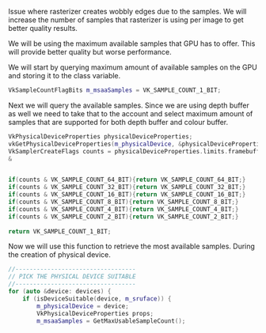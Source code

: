 Issue where rasterizer creates wobbly edges due to the samples. We will increase the number of samples that rasterizer is using per image to get better quality results.

We will be using the maximum available samples that GPU has to offer. This will provide better quality but worse performance.

We will start by querying maximum amount of available samples on the GPU and storing it to the class variable. 

```c++
VkSampleCountFlagBits m_msaaSamples = VK_SAMPLE_COUNT_1_BIT;
```

Next we will query the available samples. Since we are using depth buffer as well we need to take that to the account and select maximum amount of samples that are supported for both depth buffer and colour buffer.

```c++
VkPhysicalDeviceProperties physicalDeviceProperties;  
vkGetPhysicalDeviceProperties(m_physicalDevice, &physicalDeviceProperties);
VkSamplerCreateFlags counts = physicalDeviceProperties.limits.framebufferColorSampleCounts  
&


if(counts & VK_SAMPLE_COUNT_64_BIT){return VK_SAMPLE_COUNT_64_BIT;}  
if(counts & VK_SAMPLE_COUNT_32_BIT){return VK_SAMPLE_COUNT_32_BIT;}  
if(counts & VK_SAMPLE_COUNT_16_BIT){return VK_SAMPLE_COUNT_16_BIT;}  
if(counts & VK_SAMPLE_COUNT_8_BIT){return VK_SAMPLE_COUNT_8_BIT;}  
if(counts & VK_SAMPLE_COUNT_4_BIT){return VK_SAMPLE_COUNT_4_BIT;}  
if(counts & VK_SAMPLE_COUNT_2_BIT){return VK_SAMPLE_COUNT_2_BIT;}  
  
return VK_SAMPLE_COUNT_1_BIT;
```

Now we will use this function to retrieve the most available samples. During the creation of physical device.

```c++
//----------------------------------  
// PICK THE PHYSICAL DEVICE SUITABLE  
//----------------------------------  
for (auto &device: devices) {  
    if (isDeviceSuitable(device, m_sruface)) {  
        m_physicalDevice = device;  
        VkPhysicalDeviceProperties props;  
        m_msaaSamples = GetMaxUsableSampleCount();
```






